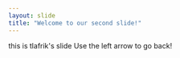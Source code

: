 ```yaml
---
layout: slide
title: "Welcome to our second slide!"
---
```

this is tlafrik's slide
Use the left arrow to go back!